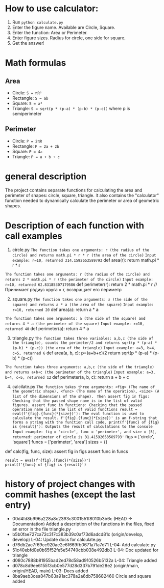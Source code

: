 
# How to use calculator:
1. Run `python calculate.py`
2. Enter the figure name. Available are Circle, Square.
3. Enter the function: Area or Perimeter.
4. Enter figure sizes. Radius for circle, one side for square.
5. Get the answer!

# Math formulas
## Area
- Circle: `S = πR²`
- Rectangle: `S = ab`
- Square: `S = a²`
- Triangle: `S = sqrt(p * (p-a) * (p-b) * (p-c))` where p is semiperimeter

## Perimeter
- Circle: `P = 2πR`
- Rectangle: `P = 2a + 2b`
- Square: `P = 4a`
- Triangle: `P = a + b + c`

# general description

The project contains separate functions for calculating the area and perimeter of shapes: circle, square, triangle. It also contains the "calculator" function needed to dynamically calculate the perimeter or area of geometric shapes.

# Description of each function with call examples

1. circle.py
`The function takes one arguments: r (the radius of the circle) and returns math.pi * r * r (the area of the circle)`
`Input example: r=10, returned 314.1592653589793`
def area(r):
    return math.pi * r * r

`The function takes one arguments: r (the radius of the circle) and returns 2 * math.pi * r (the perimeter of the circle)`
`Input example: r=10, returned 62.83185307179586`
def perimeter(r):
    return 2 * math.pi * r
//Принимает рвдиус круга = r, возвращает его периметр

2. square.py
`The function takes one arguments: a (the side of the square) and returns a * a (the area of the square)`
`Input example: r=10, returned 20`
def area(a):
    return a * a

`The function takes one arguments: a (the side of the square) and returns 4 * a (the perimeter of the square)`
`Input example: r=10, returned 40`
def perimeter(a):
    return 4 * a

3. triangle.py
`The function takes three variables: a,b,c (the side of the triangle), counts the perimeter/2 and returns sqrt(p * (p-a) * (p-b) * (p-c)) (the area of the triangle)`
`Input example: a=3, b=4, c=5, returned 6`
def area(a, b, c):
    p=(a+b+c)/2
    return sqrt(p * (p-a) * (p-b) * (p-c))

`The function takes three arguments: a,b,c (the side of the triangle) and returns a+b+c (the perimeter of the triangle)`
`Input example: a=3, b=4, c=5, returned 12`
def perimeter(a, b, c):
    return a + b + c

4. calcilate.py
`The function takes three arguments: <fig> (The name of the geometric shape), <func> (The name of the operation), <size> (A list of the dimensions of the shape). `
`Then assert fig in figs: Checking that the passed shape name is in the list of valid figures. assert func in functions: Checking that the passed operation name is in the list of valid functions result = eval(f'{fig}.{func}(*{size})'): The eval function is used to calculate the result. f'{fig}.{func}(*{size})' is an f-string that forms a string with the function call code. print(f'{func} of {fig} is {result}'): Outputs the result of calculations to the console `
`Input example: fig = 'circle', func = 'perimeter', and size = [5], returned: perimeter of circle is 31.41592653589793'`
figs = ['circle', 'square']
funcs = ['perimeter', 'area']
sizes = {}

def calc(fig, func, size):
	assert fig in figs
	assert func in funcs

	result = eval(f'{fig}.{func}(*{size})')
	print(f'{func} of {fig} is {result}')

# history of project changes with commit hashes (except the last entry)
- 00d4fd8b996a228a8c2393c3001551f8010b3b6c (HEAD -> Documentation) Added a description of the functions in the files, fixed an error in the file triangle.py
- b5b0fae727ca72c317c383b39c0af73d6adcd81c (origin/develop, develop) L-04: Update docs for calculate.py
- d76db2ac7f69cc920ae2e6f669fb0671a7fa7d71 L-04: Add calculate.py
- 51c40ebfd0e0b65f52fe5e54740cbb038e492db3 L-04: Doc updated for triangle
- d080c7888b81955bad2ed78d58ad910526b5132a L-04: Triangle added
- d078c8d9ee6155f3cb0e577d28d337b791de28e2 (origin/main, origin/HEAD, main) L-03: Docs added
- 8ba9aeb3cea847b63a91ac378a2a6db758682460 Circle and square added
